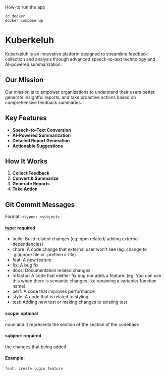 
How-to run the app

```shell
cd docker
docker compose up
```

# Kuberkeluh

Kuberkeluh is an innovative platform designed to streamline feedback collection and analysis through advanced speech-to-text technology and AI-powered summarization.

## Our Mission

Our mission is to empower organizations to understand their users better, generate insightful reports, and take proactive actions based on comprehensive feedback summaries.

## Key Features

- **Speech-to-Text Conversion**
- **AI-Powered Summarization**
- **Detailed Report Generation**
- **Actionable Suggestions**

## How It Works

1. **Collect Feedback**
2. **Convert & Summarize**
3. **Generate Reports**
4. **Take Action**

## Git Commit Messages
Format: ```<type>: <subject>```

#### type: required
- build: Build related changes (eg: npm related/ adding external dependencies)
- chore: A code change that external user won't see (eg: change to .gitignore file or .prettierrc-file)
- feat: A new feature
- fix: A bug fix
- docs: Documentation related changes
- refactor: A code that neither fix bug nor adds a feature. (eg: You can use this when there is semantic changes like renaming a variable/ function name)
- perf: A code that improves performance
- style: A code that is related to styling
- test: Adding new test or making changes to existing test

#### scope: optional
noun and it represents the section of the section of the codebase

#### subject: required
the changes that being added

#### Example:
```
feat: create login feature
```